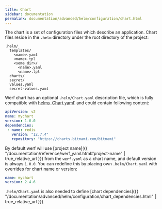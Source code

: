 ```yaml
---
title: Chart
sidebar: documentation
permalink: documentation/advanced/helm/configuration/chart.html
---
```


The chart is a set of configuration files which describe an application. Chart files reside in the `.helm` directory under the root directory of the project:

```
.helm/
  templates/
    <name>.yaml
    <name>.tpl
    <some_dir>/
      <name>.yaml
      <name>.tpl
  charts/
  secret/
  values.yaml
  secret-values.yaml
```

Werf chart has an optional `.helm/Chart.yaml` description file, which is fully compatible with [helm`s `Chart.yaml`](https://helm.sh/docs/topics/charts/) and could contain following content:

```yaml
apiVersion: v2
name: mychart
version: 1.0.0
dependencies:
 - name: redis
   version: "12.7.4"
   repository: "https://charts.bitnami.com/bitnami" 
```

By default werf will use [project name]({{ "/documentation/reference/werf_yaml.html#project-name" | true_relative_url }}) from the `werf.yaml` as a chart name, and default version is always `1.0.0`. You can redefine this by placing own `.helm/Chart.yaml` with overrides for chart name or version:

```yaml
name: mychart
version: 2.4.6
```

`.helm/Chart.yaml` is also needed to define [chart dependencies]({{ "/documentation/advanced/helm/configuration/chart_dependencies.html" | true_relative_url }}).
